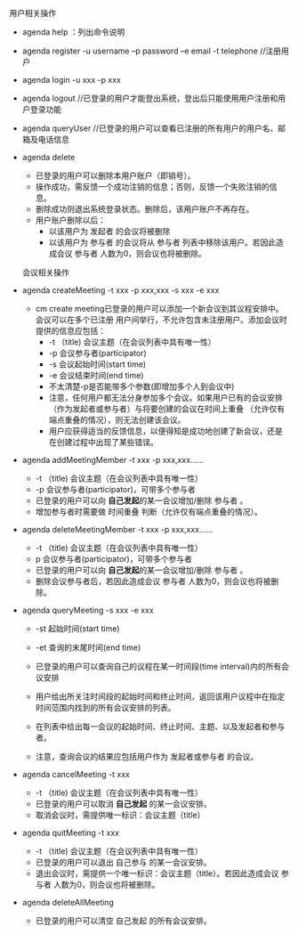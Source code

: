   用户相关操作

+ agenda help ：列出命令说明
+ agenda register -u username –p password –e email  -t telephone //注册用户
+ agenda login -u xxx -p xxx
+ agenda logout   //已登录的用户才能登出系统，登出后只能使用用户注册和用户登录功能
+ agenda queryUser    //已登录的用户可以查看已注册的所有用户的用户名、邮箱及电话信息
+ agenda delete
  + 已登录的用户可以删除本用户账户（即销号）。
  + 操作成功，需反馈一个成功注销的信息；否则，反馈一个失败注销的信息。
  + 删除成功则退出系统登录状态。删除后，该用户账户不再存在。
  + 用户账户删除以后：
    + 以该用户为 发起者 的会议将被删除
    + 以该用户为 参与者 的会议将从 参与者 列表中移除该用户。若因此造成会议 参与者 人数为0，则会议也将被删除。

  会议相关操作

+ agenda createMeeting -t xxx -p xxx,xxx -s xxx -e xxx

  + cm   create meeting已登录的用户可以添加一个新会议到其议程安排中。会议可以在多个已注册 用户间举行，不允许包含未注册用户。添加会议时提供的信息应包括：
    + -t  （title) 会议主题（在会议列表中具有唯一性）
    + -p  会议参与者(participator)
    + -s 会议起始时间(start time)
    + -e 会议结束时间(end time)
    + 不太清楚-p是否能带多个参数(即增加多个人到会议中)
    + 注意，任何用户都无法分身参加多个会议。如果用户已有的会议安排（作为发起者或参与者）与将要创建的会议在时间上重叠 （允许仅有端点重叠的情况），则无法创建该会议。
    + 用户应获得适当的反馈信息，以便得知是成功地创建了新会议，还是在创建过程中出现了某些错误。

+ agenda addMeetingMember -t xxx -p xxx,xxx……

  + -t  （title) 会议主题（在会议列表中具有唯一性）
  + -p  会议参与者(participator)，可带多个参与者
  + 已登录的用户可以向 **自己发起**的某一会议增加/删除 参与者 。
  + 增加参与者时需要做 时间重叠 判断（允许仅有端点重叠的情况）。

+ agenda deleteMeetingMember -t xxx -p xxx,xxx……

  + -t  （title) 会议主题（在会议列表中具有唯一性）
  + p  会议参与者(participator)，可带多个参与者
  + 已登录的用户可以向 **自己发起**的某一会议增加/删除 参与者 。
  + 删除会议参与者后，若因此造成会议 参与者 人数为0，则会议也将被删除。

+ agenda queryMeeting -s xxx -e xxx

  + -st 起始时间(start time)
  + -et 查询的末尾时间(end time)

  + 已登录的用户可以查询自己的议程在某一时间段(time interval)内的所有会议安排
  + 用户给出所关注时间段的起始时间和终止时间，返回该用户议程中在指定时间范围内找到的所有会议安排的列表。
  + 在列表中给出每一会议的起始时间、终止时间、主题、以及发起者和参与者。
  + 注意，查询会议的结果应包括用户作为 发起者或参与者 的会议。

+ agenda cancelMeeting -t xxx

  + -t  （title) 会议主题（在会议列表中具有唯一性）
  + 已登录的用户可以取消 **自己发起** 的某一会议安排。
  + 取消会议时，需提供唯一标识：会议主题（title）

+ agenda quitMeeting -t xxx

  + -t  （title) 会议主题（在会议列表中具有唯一性）
  + 已登录的用户可以退出 自己参与 的某一会议安排。
  + 退出会议时，需提供一个唯一标识：会议主题（title）。若因此造成会议 参与者 人数为0，则会议也将被删除。

+ agenda deleteAllMeeting

  + 已登录的用户可以清空 自己发起 的所有会议安排。


